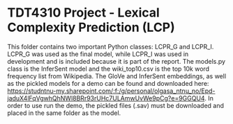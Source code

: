 # TDT4310 Project - Lexical Complexity Prediction (LCP)

This folder contains two important Python classes: LCPR_G and LCPR_I. LCPR_G was used as the final model, while LCPR_I was used in development and is included because it is part of the report. The models.py class is the InferSent model and the wiki_top10.csv is the top 10k word frequency list from Wikipedia. The GloVe and InferSent embeddings, as well as the pickled models for a demo can be found and downloaded here: https://studntnu-my.sharepoint.com/:f:/g/personal/olgasa_ntnu_no/Epd-jaduX4lFqVgwhQhNWl8BRr93rUHc7ULAmwUvWe9pCg?e=9GGQU4. In order to use run the demo, the pickled files (.sav) must be downloaded and placed in the same folder as the model. 
